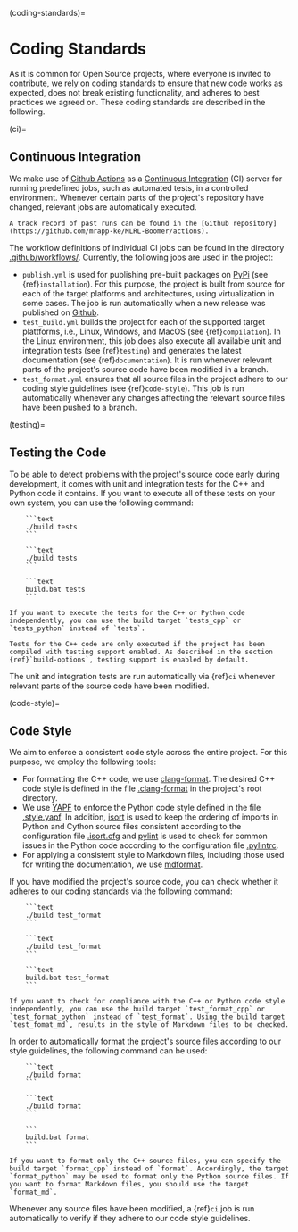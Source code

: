 (coding-standards)=

# Coding Standards

As it is common for Open Source projects, where everyone is invited to contribute, we rely on coding standards to ensure that new code works as expected, does not break existing functionality, and adheres to best practices we agreed on. These coding standards are described in the following.

(ci)=

## Continuous Integration

We make use of [Github Actions](https://docs.github.com/en/actions) as a [Continuous Integration](https://en.wikipedia.org/wiki/Continuous_integration) (CI) server for running predefined jobs, such as automated tests, in a controlled environment. Whenever certain parts of the project's repository have changed, relevant jobs are automatically executed.

```{tip}
A track record of past runs can be found in the [Github repository](https://github.com/mrapp-ke/MLRL-Boomer/actions).
```

The workflow definitions of individual CI jobs can be found in the directory [.github/workflows/](https://github.com/mrapp-ke/MLRL-Boomer/tree/8ed4f36af5e449c5960a4676bc0a6a22de195979/.github/workflows). Currently, the following jobs are used in the project:

- `publish.yml` is used for publishing pre-built packages on [PyPi](https://pypi.org/) (see {ref}`installation`). For this purpose, the project is built from source for each of the target platforms and architectures, using virtualization in some cases. The job is run automatically when a new release was published on [Github](https://github.com/mrapp-ke/MLRL-Boomer/releases).
- `test_build.yml` builds the project for each of the supported target plattforms, i.e., Linux, Windows, and MacOS (see {ref}`compilation`). In the Linux environment, this job does also execute all available unit and integration tests (see {ref}`testing`) and generates the latest documentation (see {ref}`documentation`). It is run whenever relevant parts of the project's source code have been modified in a branch.
- `test_format.yml` ensures that all source files in the project adhere to our coding style guidelines (see {ref}`code-style`). This job is run automatically whenever any changes affecting the relevant source files have been pushed to a branch.

(testing)=

## Testing the Code

To be able to detect problems with the project's source code early during development, it comes with unit and integration tests for the C++ and Python code it contains. If you want to execute all of these tests on your own system, you can use the following command:

````{tab} Linux
    ```text
    ./build tests
    ```
````

````{tab} MacOS
    ```text
    ./build tests
    ```
````

````{tab} Windows
    ```text
    build.bat tests
    ```
````

```{note}
If you want to execute the tests for the C++ or Python code independently, you can use the build target `tests_cpp` or `tests_python` instead of `tests`.
```

```{warning}
Tests for the C++ code are only executed if the project has been compiled with testing support enabled. As described in the section {ref}`build-options`, testing support is enabled by default.
```

The unit and integration tests are run automatically via {ref}`ci` whenever relevant parts of the source code have been modified.

(code-style)=

## Code Style

We aim to enforce a consistent code style across the entire project. For this purpose, we employ the following tools:

- For formatting the C++ code, we use [clang-format](https://clang.llvm.org/docs/ClangFormat.html). The desired C++ code style is defined in the file [.clang-format](https://github.com/mrapp-ke/MLRL-Boomer/blob/fece21c929043d8009aab9d52f3ed2fd03d1a191/.clang-format) in the project's root directory.
- We use [YAPF](https://github.com/google/yapf) to enforce the Python code style defined in the file [.style.yapf](https://github.com/mrapp-ke/MLRL-Boomer/blob/fece21c929043d8009aab9d52f3ed2fd03d1a191/.style.yapf). In addition, [isort](https://github.com/PyCQA/isort) is used to keep the ordering of imports in Python and Cython source files consistent according to the configuration file [.isort.cfg](https://github.com/mrapp-ke/MLRL-Boomer/blob/fece21c929043d8009aab9d52f3ed2fd03d1a191/.isort.cfg) and [pylint](https://pylint.org/) is used to check for common issues in the Python code according to the configuration file [.pylintrc](https://github.com/mrapp-ke/MLRL-Boomer/blob/fece21c929043d8009aab9d52f3ed2fd03d1a191/.pylintrc).
- For applying a consistent style to Markdown files, including those used for writing the documentation, we use [mdformat](https://github.com/executablebooks/mdformat).

If you have modified the project's source code, you can check whether it adheres to our coding standards via the following command:

````{tab} Linux
    ```text
    ./build test_format
    ```
````

````{tab} MacOS
    ```text
    ./build test_format
    ```
````

````{tab} Windows
    ```text
    build.bat test_format
    ```
````

```{note}
If you want to check for compliance with the C++ or Python code style independently, you can use the build target `test_format_cpp` or `test_format_python` instead of `test_format`. Using the build target `test_fomat_md`, results in the style of Markdown files to be checked.
```

In order to automatically format the project's source files according to our style guidelines, the following command can be used:

````{tab} Linux
    ```text
    ./build format
    ```
````

````{tab} MacOS
    ```text
    ./build format
    ```
````

````{tab} Windows
    ```
    build.bat format
    ```
````

```{note}
If you want to format only the C++ source files, you can specify the build target `format_cpp` instead of `format`. Accordingly, the target `format_python` may be used to format only the Python source files. If you want to format Markdown files, you should use the target `format_md`.
```

Whenever any source files have been modified, a {ref}`ci` job is run automatically to verify if they adhere to our code style guidelines.
